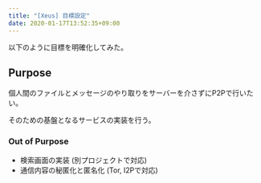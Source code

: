 ```yaml
---
title: "[Xeus] 目標設定"
date: 2020-01-17T13:52:35+09:00
---
```


以下のように目標を明確化してみた。

## Purpose

個人間のファイルとメッセージのやり取りをサーバーを介さずにP2Pで行いたい。

そのための基盤となるサービスの実装を行う。

### Out of Purpose

- 検索画面の実装 (別プロジェクトで対応)
- 通信内容の秘匿化と匿名化 (Tor, I2Pで対応)

